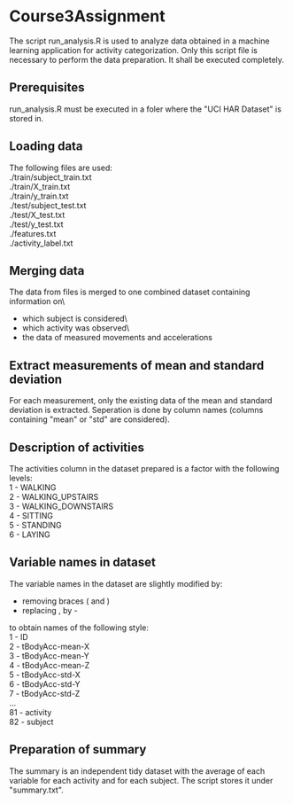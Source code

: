 # Course3Assignment

The script run_analysis.R is used to analyze data obtained in a machine learning application for activity categorization. Only this script file is necessary to perform the data preparation. It shall be executed completely.

## Prerequisites
run_analysis.R must be executed in a foler where the "UCI HAR Dataset" is stored in.

## Loading data
The following files are used:\
./train/subject_train.txt\
./train/X_train.txt\
./train/y_train.txt\
./test/subject_test.txt\
./test/X_test.txt\
./test/y_test.txt\
./features.txt\
./activity_label.txt

## Merging data
The data from files is merged to one combined dataset containing information on\
- which subject is considered\
- which activity was observed\
- the data of measured movements and accelerations

## Extract measurements of mean and standard deviation
For each measurement, only the existing data of the mean and standard deviation is extracted. Seperation is done by column names (columns containing "mean" or "std" are considered).

## Description of activities
The activities column in the dataset prepared is a factor with the following levels:\
1 - WALKING\
2 - WALKING_UPSTAIRS\
3 - WALKING_DOWNSTAIRS\
4 - SITTING\
5 - STANDING\
6 - LAYING

## Variable names in dataset
The variable names in the dataset are slightly modified by:
- removing braces ( and )
- replacing , by -

to obtain names of the following style:\
1 - ID\
2 - tBodyAcc-mean-X\
3 - tBodyAcc-mean-Y\
4 - tBodyAcc-mean-Z\
5 - tBodyAcc-std-X\
6 - tBodyAcc-std-Y\
7 - tBodyAcc-std-Z\
...\
81 - activity\
82 - subject

## Preparation of summary
The summary is an independent tidy dataset with the average of each variable for each activity and for each subject. The script stores it under "summary.txt".
